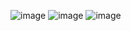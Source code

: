 ![image](https://ss3.bdstatic.com/70cFv8Sh_Q1YnxGkpoWK1HF6hhy/it/u=942998142,1049823423&fm=26&gp=0.jpg)
![image](https://ss2.bdstatic.com/70cFvnSh_Q1YnxGkpoWK1HF6hhy/it/u=3595606345,1681433777&fm=26&gp=0.jpg)
![image](https://timgsa.baidu.com/timg?image&quality=80&size=b9999_10000&sec=1563978688732&di=38a8e8e4394837d09b029665581f42e1&imgtype=0&src=http%3A%2F%2Fb-ssl.duitang.com%2Fuploads%2Fitem%2F201802%2F22%2F20180222144416_momwn.thumb.700_0.gif)

